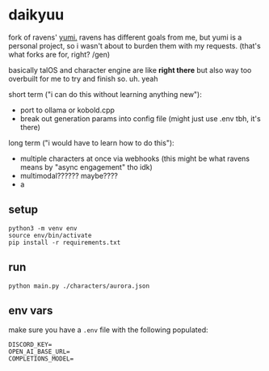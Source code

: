 # daikyuu
 fork of ravens' [yumi.](https://github.com/ravens2d/yumi) ravens has different goals from me, but yumi is a personal project, so i wasn't about to burden them with my requests. (that's what forks are for, right? /gen)

basically talOS and character engine are like **right there** but also way too overbuilt for me to try and finish so. uh. yeah

 short term ("i can do this without learning anything new"):
 - port to ollama or kobold.cpp
 - break out generation params into config file (might just use .env tbh, it's there)

 long term ("i would have to learn how to do this"):
 - multiple characters at once via webhooks (this might be what ravens means by "async engagement" tho idk)
 - multimodal?????? maybe????
 - a

## setup
```
python3 -m venv env
source env/bin/activate
pip install -r requirements.txt
```

## run
```
python main.py ./characters/aurora.json
```

## env vars
make sure you have a `.env` file with the following populated:

```
DISCORD_KEY=
OPEN_AI_BASE_URL=
COMPLETIONS_MODEL=
```
